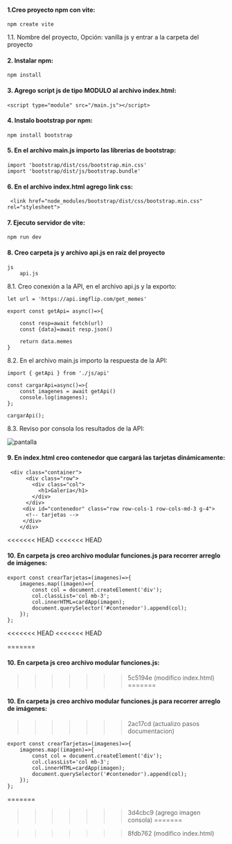 #### 1.Creo proyecto npm con vite:

```
npm create vite

```

1.1. Nombre del proyecto, Opción: vanilla js y entrar a la carpeta del proyecto

#### 2. Instalar npm:

```
npm install
```

#### 3. Agrego script js de tipo MODULO al archivo index.html:

```
<script type="module" src="/main.js"></script>

```

#### 4. Instalo bootstrap por npm:
   
```
npm install bootstrap
```

#### 5. En el archivo main.js importo las librerias de bootstrap:

```
import 'bootstrap/dist/css/bootstrap.min.css'
import 'bootstrap/dist/js/bootstrap.bundle'

```

#### 6. En el archivo index.html agrego link css:

```
 <link href="node_modules/bootstrap/dist/css/bootstrap.min.css" rel="stylesheet">
```

#### 7. Ejecuto servidor de vite:

```
npm run dev

```

#### 8. Creo carpeta js y archivo api.js en raíz del proyecto

```
js
    api.js
```

8.1. Creo conexión a la API, en el archivo api.js y la exporto:

```
let url = 'https://api.imgflip.com/get_memes'

export const getApi= async()=>{

    const resp=await fetch(url)
    const {data}=await resp.json()

    return data.memes 
}
```

8.2. En el archivo main.js importo la respuesta de la API:

```
import { getApi } from './js/api'

const cargarApi=async()=>{
    const imagenes = await getApi()
    console.log(imagenes);
};

cargarApi();
```

8.3. Reviso por consola los resultados de la API:

![pantalla](https://github.com/pedro-donoso/vite-project/assets/68760595/a6bf0499-8a69-4d7a-abe8-547156ec5db9)

#### 9. En index.html creo contenedor que cargará las tarjetas dinámicamente:
```
 <div class="container">
      <div class="row">
        <div class="col">
          <h1>Galería</h1>
        </div>
      </div>
     <div id="contenedor" class="row row-cols-1 row-cols-md-3 g-4">
      <!-- tarjetas -->
     </div>
    </div>
```

<<<<<<< HEAD
<<<<<<< HEAD
#### 10. En carpeta js creo archivo modular funciones.js para recorrer arreglo de imágenes:

```
export const crearTarjetas=(imagenes)=>{
    imagenes.map((imagen)=>{
        const col = document.createElement('div');
        col.classList='col mb-3';
        col.innerHTML=cardApp(imagen);
        document.querySelector('#contenedor').append(col);
    });
};
```
<<<<<<< HEAD
<<<<<<< HEAD

=======
#### 10. En carpeta js creo archivo modular funciones.js:
>>>>>>> 5c5194e (modifico index.html)
=======
#### 10. En carpeta js creo archivo modular funciones.js para recorrer arreglo de imágenes:
>>>>>>> 2ac17cd (actualizo pasos documentacion)

```
export const crearTarjetas=(imagenes)=>{
    imagenes.map((imagen)=>{
        const col = document.createElement('div');
        col.classList='col mb-3';
        col.innerHTML=cardApp(imagen);
        document.querySelector('#contenedor').append(col);
    });
};
```
=======
>>>>>>> 3d4cbc9 (agrego imagen consola)
=======


>>>>>>> 8fdb762 (modifico index.html)
